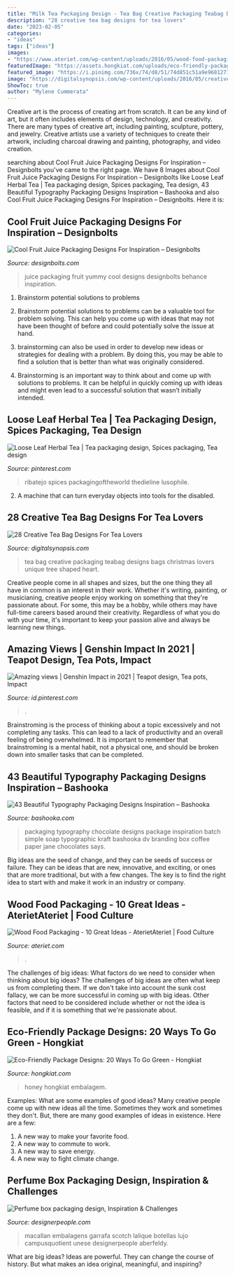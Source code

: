 ```yaml
---
title: "Milk Tea Packaging Design - Tea Bag Creative Packaging Teabag Designs Bags Christmas Lovers Unique Tree Shaped Heart"
description: "28 creative tea bag designs for tea lovers"
date: "2023-02-05"
categories:
- "ideas"
tags: ["ideas"]
images:
- "https://www.ateriet.com/wp-content/uploads/2016/05/wood-food-packaging-6.jpg"
featuredImage: "https://assets.hongkiat.com/uploads/eco-friendly-package-designs/3-eco-friendly-package-designs.jpg"
featured_image: "https://i.pinimg.com/736x/74/d8/51/74d851c51a9e968127108ebba2fb9e34.jpg"
image: "https://digitalsynopsis.com/wp-content/uploads/2016/05/creative-unique-tea-bag-packaging-17.jpg"
ShowToc: true
author: "Mylene Cummerata"
---
```



Creative art is the process of creating art from scratch. It can be any kind of art, but it often includes elements of design, technology, and creativity. There are many types of creative art, including painting, sculpture, pottery, and jewelry. Creative artists use a variety of techniques to create their artwork, including charcoal drawing and painting, photography, and video creation.

	

		
searching about Cool Fruit Juice Packaging Designs For Inspiration – Designbolts you've came to the right page. We have 8 Images about Cool Fruit Juice Packaging Designs For Inspiration – Designbolts like Loose Leaf Herbal Tea | Tea packaging design, Spices packaging, Tea design, 43 Beautiful Typography Packaging Designs Inspiration – Bashooka and also Cool Fruit Juice Packaging Designs For Inspiration – Designbolts. Here it is:
		
    
## Cool Fruit Juice Packaging Designs For Inspiration – Designbolts

<img loading=lazy src="http://www.designbolts.com/wp-content/uploads/2014/01/Yummy-Fruit-Juice-Packaging-Design.jpg" onerror="this.onerror=null;this.src='https://tse1.mm.bing.net/th?id=OIP.WC7QuT0KZqdQTJM7hJwsiQHaE7&amp;pid=15.1';" alt="Cool Fruit Juice Packaging Designs For Inspiration – Designbolts">

_Source: designbolts.com_

>juice packaging fruit yummy cool designs designbolts behance inspiration. 

	

1. Brainstorm potential solutions to problems
1. Brainstorm potential solutions to problems can be a valuable tool for problem solving. This can help you come up with ideas that may not have been thought of before and could potentially solve the issue at hand.
2. brainstorming can also be used in order to develop new ideas or strategies for dealing with a problem. By doing this, you may be able to find a solution that is better than what was originally considered.

3. Brainstorming is an important way to think about and come up with solutions to problems. It can be helpful in quickly coming up with ideas and might even lead to a successful solution that wasn’t initially intended.

    
## Loose Leaf Herbal Tea | Tea Packaging Design, Spices Packaging, Tea Design

<img loading=lazy src="https://i.pinimg.com/736x/74/d8/51/74d851c51a9e968127108ebba2fb9e34.jpg" onerror="this.onerror=null;this.src='https://tse2.mm.bing.net/th?id=OIP.6ivEI0Q7JwG_hZaDINuhxAHaHa&amp;pid=15.1';" alt="Loose Leaf Herbal Tea | Tea packaging design, Spices packaging, Tea design">

_Source: pinterest.com_

>ribatejo spices packagingoftheworld thedieline lusophile. 

	

2. A machine that can turn everyday objects into tools for the disabled.

    
## 28 Creative Tea Bag Designs For Tea Lovers

<img loading=lazy src="https://digitalsynopsis.com/wp-content/uploads/2016/05/creative-unique-tea-bag-packaging-17.jpg" onerror="this.onerror=null;this.src='https://tse3.mm.bing.net/th?id=OIP.84z4JCVU6pkM95ZtbxucHQHaJW&amp;pid=15.1';" alt="28 Creative Tea Bag Designs For Tea Lovers">

_Source: digitalsynopsis.com_

>tea bag creative packaging teabag designs bags christmas lovers unique tree shaped heart. 

	

Creative people come in all shapes and sizes, but the one thing they all have in common is an interest in their work. Whether it's writing, painting, or musicianing, creative people enjoy working on something that they're passionate about. For some, this may be a hobby, while others may have full-time careers based around their creativity. Regardless of what you do with your time, it's important to keep your passion alive and always be learning new things.

    
## Amazing Views | Genshin Impact In 2021 | Teapot Design, Tea Pots, Impact

<img loading=lazy src="https://i.pinimg.com/736x/7a/60/67/7a60676896070e920f19fd0f59458803.jpg" onerror="this.onerror=null;this.src='https://tse3.mm.bing.net/th?id=OIP.Y0BcNRE6uZrCg6e4_E0eHwHaEK&amp;pid=15.1';" alt="Amazing views | Genshin Impact in 2021 | Teapot design, Tea pots, Impact">

_Source: id.pinterest.com_

>. 

	

Brainstroming is the process of thinking about a topic excessively and not completing any tasks. This can lead to a lack of productivity and an overall feeling of being overwhelmed. It is important to remember that brainstroming is a mental habit, not a physical one, and should be broken down into smaller tasks that can be completed.

    
## 43 Beautiful Typography Packaging Designs Inspiration – Bashooka

<img loading=lazy src="https://bashooka.com/wp-content/uploads/2014/01/typography-packaging-designs-38.jpg" onerror="this.onerror=null;this.src='https://tse4.mm.bing.net/th?id=OIP.bqlgaf9j5RYeys2xOMgqmgHaLH&amp;pid=15.1';" alt="43 Beautiful Typography Packaging Designs Inspiration – Bashooka">

_Source: bashooka.com_

>packaging typography chocolate designs package inspiration batch simple soap typographic kraft bashooka dv branding box coffee paper jane chocolates says. 

	

Big ideas are the seed of change, and they can be seeds of success or failure. They can be ideas that are new, innovative, and exciting, or ones that are more traditional, but with a few changes. The key is to find the right idea to start with and make it work in an industry or company.

    
## Wood Food Packaging - 10 Great Ideas - AterietAteriet | Food Culture

<img loading=lazy src="https://www.ateriet.com/wp-content/uploads/2016/05/wood-food-packaging-6.jpg" onerror="this.onerror=null;this.src='https://tse1.mm.bing.net/th?id=OIP.qhafVmoWsepgwzDXy0QPkQHaEb&amp;pid=15.1';" alt="Wood Food Packaging - 10 Great Ideas - AterietAteriet | Food Culture">

_Source: ateriet.com_

>. 

	

The challenges of big ideas: What factors do we need to consider when thinking about big ideas?
The challenges of big ideas are often what keep us from completing them. If we don't take into account the sunk cost fallacy, we can be more successful in coming up with big ideas. Other factors that need to be considered include whether or not the idea is feasible, and if it is something that we're passionate about.

    
## Eco-Friendly Package Designs: 20 Ways To Go Green - Hongkiat

<img loading=lazy src="https://assets.hongkiat.com/uploads/eco-friendly-package-designs/3-eco-friendly-package-designs.jpg" onerror="this.onerror=null;this.src='https://tse2.mm.bing.net/th?id=OIP.WiS0RRzXjCroIQEit8MEiwHaLH&amp;pid=15.1';" alt="Eco-Friendly Package Designs: 20 Ways To Go Green - Hongkiat">

_Source: hongkiat.com_

>honey hongkiat embalagem. 

	

Examples: What are some examples of good ideas?
Many creative people come up with new ideas all the time. Sometimes they work and sometimes they don't. But, there are many good examples of ideas in existence. Here are a few: 
1) A new way to make your favorite food. 
2) A new way to commute to work. 
3) A new way to save energy. 
4) A new way to fight climate change.

    
## Perfume Box Packaging Design, Inspiration &amp; Challenges

<img loading=lazy src="https://www.designerpeople.com/wp-content/uploads/2019/09/luxury-perfume-box-packaging-design-1.jpg" onerror="this.onerror=null;this.src='https://tse3.mm.bing.net/th?id=OIP.j6Cimfg4aIOkZQs74fGGSwHaHa&amp;pid=15.1';" alt="Perfume box packaging design, Inspiration &amp; Challenges">

_Source: designerpeople.com_

>macallan embalagens garrafa scotch lalique botellas lujo campusquotient unese designerpeople aberfeldy. 

	

What are big ideas?
Ideas are powerful. They can change the course of history. But what makes an idea original, meaningful, and inspiring?


